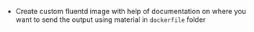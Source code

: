 - Create custom fluentd image with help of documentation on where you want to send the output using material in `dockerfile` folder